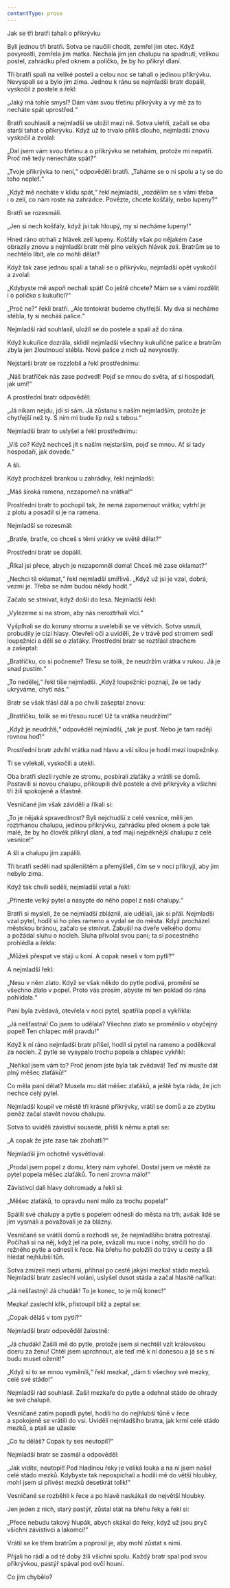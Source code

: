 ```yaml
---
contentType: prose
---
```


Jak se tři bratři tahali o přikrývku

  

Byli jednou tři bratři. Sotva se naučili chodit, zemřel jim otec. Když povyrostli, zemřela jim matka. Nechala jim jen chalupu na spadnutí, velikou postel, zahrádku před oknem a políčko, že by ho přikryl dlaní.

Tři bratři spali na veliké posteli a celou noc se tahali o jedinou přikrývku. Nevyspali se a bylo jim zima. Jednou k ránu se nejmladší bratr dopálil, vyskočil z postele a řekl:

„Jaký má tohle smysl? Dám vám svou třetinu přikrývky a vy mě za to necháte spát uprostřed.“

Bratři souhlasili a nejmladší se uložil mezi ně. Sotva ulehli, začali se oba starší tahat o přikrývku. Když už to trvalo příliš dlouho, nejmladší znovu vyskočil a zvolal:

„Dal jsem vám svou třetinu a o přikrývku se netahám, protože mi nepatří. Proč mě tedy nenecháte spát?“

„Tvoje přikrývka to není,“ odpověděli bratři. „Taháme se o ni spolu a ty se do toho nepleť.“

„Když mě necháte v klidu spát,“ řekl nejmladší, „rozdělím se s vámi třeba i o zelí, co nám roste na zahrádce. Povězte, chcete košťály, nebo lupeny?“

Bratři se rozesmáli.

„Jen si nech košťály, když jsi tak hloupý, my si necháme lupeny!“

Hned ráno otrhali z hlávek zelí lupeny. Košťály však po nějakém čase obrazily znovu a nejmladší bratr měl plno velkých hlávek zelí. Bratrům se to nechtělo líbit, ale co mohli dělat?

Když tak zase jednou spali a tahali se o přikrývku, nejmladší opět vyskočil a zvolal:

„Kdybyste mě aspoň nechali spát! Co ještě chcete? Mám se s vámi rozdělit i o políčko s kukuřicí?“

„Proč ne?“ řekli bratři. „Ale tentokrát budeme chytřejší. My dva si necháme stébla, ty si necháš palice.“

Nejmladší rád souhlasil, uložil se do postele a spali až do rána.

Když kukuřice dozrála, sklidil nejmladší všechny kukuřičné pa­lice a bratrům zbyla jen žloutnoucí stébla. Nové palice z nich už nevyrostly.

Nejstarší bratr se rozzlobil a řekl prostřednímu:

„Náš bratříček nás zase podvedl! Pojď se mnou do světa, ať si hospodaří, jak umí!“

A prostřední bratr odpověděl:

„Já nikam nejdu, jdi si sám. Já zůstanu s naším nejmladším, protože je chytřejší než ty. S ním mi bude líp než s tebou.“

Nejmladší bratr to uslyšel a řekl prostřednímu:

„Víš co? Když nechceš jít s naším nejstarším, pojď se mnou. Ať si tady hospodaří, jak dovede.“

A šli.

Když procházeli brankou u zahrádky, řekl nejmladší:

„Máš široká ramena, nezapomeň na vrátka!“

Prostřední bratr to pochopil tak, že nemá zapomenout vrátka; vytrhl je z plotu a posadil si je na ramena.

Nejmladší se rozesmál:

„Bratře, bratře, co chceš s těmi vrátky ve světě dělat?“

Prostřední bratr se dopálil.

„Říkal jsi přece, abych je nezapomněl doma! Chceš mě zase okla­mat?“

„Nechci tě oklamat,“ řekl nejmladší smířlivě. „Když už jsi je vzal, dobrá, vezmi je. Třeba se nám budou někdy hodit.“

Začalo se stmívat, když došli do lesa. Nejmladší řekl:

„Vylezeme si na strom, aby nás neroztrhali vlci.“

Vyšplhali se do koruny stromu a uvelebili se ve větvích. Sotva usnuli, probudily je cizí hlasy. Otevřeli oči a uviděli, že v trávě pod stromem sedí loupežnici a dělí se o zlaťáky. Prostřední bratr se roztřásl strachem a zašeptal:

„Bratříčku, co si počneme? Třesu se tolik, že neudržím vrátka v rukou. Já je snad pustím.“

„To nedělej,“ řekl tiše nejmladší. „Když loupežníci poznají, že se tady ukrýváme, chytí nás.“

Bratr se však třásl dál a po chvíli zašeptal znovu:

„Bratříčku, tolik se mi třesou ruce! Už ta vrátka neudržím!“

„Když je neudržíš,“ odpověděl nejmladší, „tak je pusť. Nebo je tam raději rovnou hoď!“

Prostřední bratr zdvihl vrátka nad hlavu a vší silou je hodil mezi loupežníky.

Ti se vylekali, vyskočili a utekli.

Oba bratři slezli rychle ze stromu, posbírali zlaťáky a vrátili se domů. Postavili si novou chalupu, přikoupili dvě postele a dvě přikrývky a všichni tři žili spokojeně a šťastně.

Vesničané jim však záviděli a říkali si:

„To je nějaká spravedlnost? Byli nejchudší z celé vesnice, měli jen roztrhanou chalupu, jedinou přikrývku, zahrádku před oknem a pole tak malé, že by ho člověk přikryl dlaní, a teď mají nejpěknější chalupu z celé vesnice!“

A šli a chalupu jim zapálili.

Tři bratři seděli nad spáleništěm a přemýšleli, čím se v noci přikryjí, aby jim nebylo zima.

Když tak chvíli seděli, nejmladší vstal a řekl:

„Přineste velký pytel a nasypte do něho popel z naší chalupy.“

Bratři si mysleli, že se nejmladší zbláznil, ale udělali, jak si přál. Nejmladší vzal pytel, hodil si ho přes rameno a vydal se do města. Když procházel městskou bránou, začalo se stmívat. Zabušil na dveře velkého domu a požádal sluhu o nocleh. Sluha přivolal svou paní; ta si pocestného prohlédla a řekla:

„Můžeš přespat ve stáji u koní. A copak neseš v tom pytli?“

A nejmladší řekl:

„Nesu v něm zlato. Když se však někdo do pytle podívá, promění se všechno zlato v popel. Proto vás prosím, abyste mi ten poklad do rána pohlídala.“

Paní byla zvědavá, otevřela v noci pytel, spatřila popel a vykřikla:

„Já nešťastná! Co jsem to udělala? Všechno zlato se proměnilo v obyčejný popel! Ten chlapec měl pravdu!“

Když k ní ráno nejmladší bratr přišel, hodil si pytel na rameno a poděkoval za nocleh. Z pytle se vysypalo trochu popela a chlapec vykřikl:

„Neříkal jsem vám to? Proč jenom jste byla tak zvědavá! Teď mi musíte dát plný měšec zlaťáků!“

Co měla paní dělat? Musela mu dát měšec zlaťáků, a ještě byla ráda, že jich nechce celý pytel.

Nejmladší koupil ve městě tři krásné přikrývky, vrátil se domů a ze zbytku peněz začal stavět novou chalupu.

Sotva to uviděli závistiví sousedé, přišli k němu a ptali se:

„A copak že jste zase tak zbohatli?“

Nejmladší jim ochotně vysvětloval:

„Prodal jsem popel z domu, který nám vyhořel. Dostal jsem ve městě za pytel popela měšec zlaťáků. To není zrovna málo!“

Závistivci dali hlavy dohromady a řekli si:

„Měšec zlaťáků, to opravdu není málo za trochu popela!“

Spálili své chalupy a pytle s popelem odnesli do města na trh; avšak lidé se jim vysmáli a považovali je za blázny.

Vesničané se vrátili domů a rozhodli se, že nejmladšího bratra potrestají. Počíhali si na něj, když jel na pole, svázali mu ruce i nohy, strčili ho do režného pytle a odnesli k řece. Na břehu ho položili do trávy u cesty a šli hledat nejhlubší tůň.

Sotva zmizeli mezi vrbami, přihnal po cestě jakýsi mezkař stádo mezků. Nejmladší bratr zaslechl volání, uslyšel dusot stáda a začal hlasitě naříkat:

„Já nešťastný! Já chudák! To je konec, to je můj konec!“

Mezkař zaslechl křik, přistoupil blíž a zeptal se:

„Copak děláš v tom pytli?“

Nejmladší bratr odpověděl žalostně:

„Já chudák! Zašili mě do pytle, protože jsem si nechtěl vzít krá­lovskou dceru za ženu! Chtěl jsem uprchnout, ale teď mě k ní donesou a já se s ní budu muset oženit!“

„Když si to se mnou vyměníš,“ řekl mezkař, „dám ti všechny své mezky, celé své stádo!“

Nejmladší rád souhlasil. Zašil mezkaře do pytle a odehnal stádo do ohrady ke své chalupě.

Vesničané zatím popadli pytel, hodili ho do nejhlubší tůně v řece a spokojeně se vrátili do vsi. Uviděli nejmladšího bratra, jak krmí celé stádo mezků, a ptali se užasle:

„Co tu děláš? Copak ty ses neutopil?“

Nejmladší bratr se zasmál a odpověděl:

„Jak vidíte, neutopil! Pod hladinou řeky je veliká louka a na ní jsem našel celé stádo mezků. Kdybyste tak nepospíchali a hodili mě do větší hloubky, mohl jsem si přivést mezků desetkrát tolik!“

Vesničané se rozběhli k řece a po hlavě naskákali do největší hloubky.

Jen jeden z nich, starý pastýř, zůstal stát na břehu řeky a řekl si:

„Přece nebudu takový hlupák, abych skákal do řeky, když už jsou pryč všichni závistivci a lakomci!“

Vrátil se ke třem bratrům a poprosil je, aby mohl zůstat s nimi.

Přijali ho rádi a od té doby žili všichni spolu. Každý bratr spal pod svou přikrývkou, pastýř spával pod ovčí houní.

Co jim chybělo?

